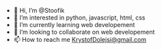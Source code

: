 - 👋 Hi, I’m @Stoofik
- 👀 I’m interested in python, javascript, html, css
- 🌱 I’m currently learning web developement
- 💞️ I’m looking to collaborate on web developement
- 📫 How to reach me KrystofDolejsi@gmail.com

<!---
Stoofik/Stoofik is a ✨ special ✨ repository because its `README.md` (this file) appears on your GitHub profile.
You can click the Preview link to take a look at your changes.
--->
